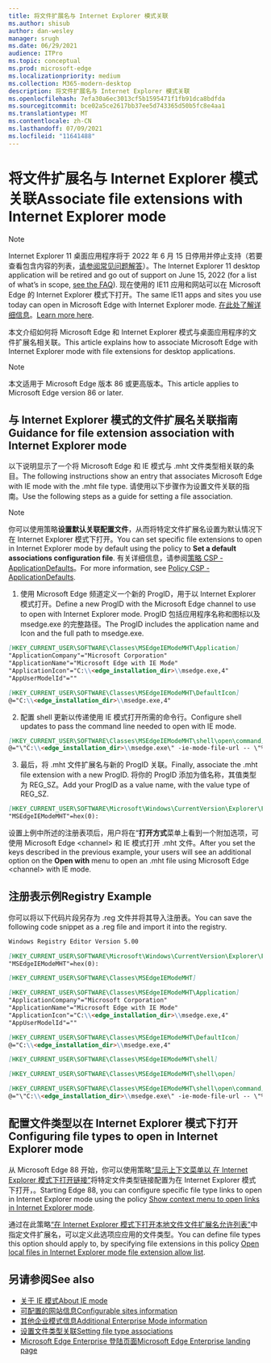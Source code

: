 ```yaml
---
title: 将文件扩展名与 Internet Explorer 模式关联
ms.author: shisub
author: dan-wesley
manager: srugh
ms.date: 06/29/2021
audience: ITPro
ms.topic: conceptual
ms.prod: microsoft-edge
ms.localizationpriority: medium
ms.collection: M365-modern-desktop
description: 将文件扩展名与 Internet Explorer 模式关联
ms.openlocfilehash: 7efa30a6ec3013cf5b1595471f1fb91dca8bdfda
ms.sourcegitcommit: bce02a5ce2617bb37ee5d743365d50b5fc8e4aa1
ms.translationtype: MT
ms.contentlocale: zh-CN
ms.lasthandoff: 07/09/2021
ms.locfileid: "11641488"
---
```

# <a name="associate-file-extensions-with-internet-explorer-mode"></a><span data-ttu-id="16fe0-103">将文件扩展名与 Internet Explorer 模式关联</span><span class="sxs-lookup"><span data-stu-id="16fe0-103">Associate file extensions with Internet Explorer mode</span></span>

>[!Note]
> <span data-ttu-id="16fe0-104">Internet Explorer 11 桌面应用程序将于 2022 年 6 月 15 日停用并停止支持（若要查看包含内容的列表，[请参阅常见问题解答](https://techcommunity.microsoft.com/t5/windows-it-pro-blog/internet-explorer-11-desktop-app-retirement-faq/ba-p/2366549)）。</span><span class="sxs-lookup"><span data-stu-id="16fe0-104">The Internet Explorer 11 desktop application will be retired and go out of support on June 15, 2022 (for a list of what’s in scope, [see the FAQ](https://techcommunity.microsoft.com/t5/windows-it-pro-blog/internet-explorer-11-desktop-app-retirement-faq/ba-p/2366549)).</span></span> <span data-ttu-id="16fe0-105">现在使用的 IE11 应用和网站可以在 Microsoft Edge 的 Internet Explorer 模式下打开。</span><span class="sxs-lookup"><span data-stu-id="16fe0-105">The same IE11 apps and sites you use today can open in Microsoft Edge with Internet Explorer mode.</span></span> <span data-ttu-id="16fe0-106">[在此处了解详细信息](https://blogs.windows.com/windowsexperience/2021/05/19/the-future-of-internet-explorer-on-windows-10-is-in-microsoft-edge/)。</span><span class="sxs-lookup"><span data-stu-id="16fe0-106">[Learn more here](https://blogs.windows.com/windowsexperience/2021/05/19/the-future-of-internet-explorer-on-windows-10-is-in-microsoft-edge/).</span></span>

<span data-ttu-id="16fe0-107">本文介绍如何将 Microsoft Edge 和 Internet Explorer 模式与桌面应用程序的文件扩展名相关联。</span><span class="sxs-lookup"><span data-stu-id="16fe0-107">This article explains how to associate Microsoft Edge with Internet Explorer mode with file extensions for desktop applications.</span></span>

> [!NOTE]
> <span data-ttu-id="16fe0-108">本文适用于 Microsoft Edge 版本 86 或更高版本。</span><span class="sxs-lookup"><span data-stu-id="16fe0-108">This article applies to Microsoft Edge version 86 or later.</span></span>

## <a name="guidance-for-file-extension-association-with-internet-explorer-mode"></a><span data-ttu-id="16fe0-109">与 Internet Explorer 模式的文件扩展名关联指南</span><span class="sxs-lookup"><span data-stu-id="16fe0-109">Guidance for file extension association with Internet Explorer mode</span></span>

<span data-ttu-id="16fe0-110">以下说明显示了一个将 Microsoft Edge 和 IE 模式与 .mht 文件类型相关联的条目。</span><span class="sxs-lookup"><span data-stu-id="16fe0-110">The following instructions show an entry that associates Microsoft Edge with IE mode with the .mht file type.</span></span> <span data-ttu-id="16fe0-111">请使用以下步骤作为设置文件关联的指南。</span><span class="sxs-lookup"><span data-stu-id="16fe0-111">Use the following steps as a guide for setting a file association.</span></span>

> [!NOTE]
> <span data-ttu-id="16fe0-112">你可以使用策略**设置默认关联配置文件**，从而将特定文件扩展名设置为默认情况下在 Internet Explorer 模式下打开。</span><span class="sxs-lookup"><span data-stu-id="16fe0-112">You can set specific file extensions to open in Internet Explorer mode by default using the policy to **Set a default associations configuration file**.</span></span> <span data-ttu-id="16fe0-113">有关详细信息，请参阅[策略 CSP - ApplicationDefaults](/windows/client-management/mdm/policy-csp-applicationdefaults#applicationdefaults-defaultassociationsconfiguration)。</span><span class="sxs-lookup"><span data-stu-id="16fe0-113">For more information, see [Policy CSP - ApplicationDefaults](/windows/client-management/mdm/policy-csp-applicationdefaults#applicationdefaults-defaultassociationsconfiguration).</span></span>

1. <span data-ttu-id="16fe0-114">使用 Microsoft Edge 频道定义一个新的 ProgID，用于以 Internet Explorer 模式打开。</span><span class="sxs-lookup"><span data-stu-id="16fe0-114">Define a new ProgID with the Microsoft Edge channel to use to open with Internet Explorer mode.</span></span> <span data-ttu-id="16fe0-115">ProgID 包括应用程序名称和图标以及 msedge.exe 的完整路径。</span><span class="sxs-lookup"><span data-stu-id="16fe0-115">The ProgID includes the application name and Icon and the full path to msedge.exe.</span></span>

```markdown
[HKEY_CURRENT_USER\SOFTWARE\Classes\MSEdgeIEModeMHT\Application]
"ApplicationCompany"="Microsoft Corporation"
"ApplicationName"="Microsoft Edge with IE Mode"
"ApplicationIcon"="C:\\<edge_installation_dir>\\msedge.exe,4"
"AppUserModelId"=""
```

```markdown
[HKEY_CURRENT_USER\SOFTWARE\Classes\MSEdgeIEModeMHT\DefaultIcon]
@="C:\\<edge_installation_dir>\\msedge.exe,4"
```

2. <span data-ttu-id="16fe0-116">配置 shell 更新以传递使用 IE 模式打开所需的命令行。</span><span class="sxs-lookup"><span data-stu-id="16fe0-116">Configure shell updates to pass the command line needed to open with IE mode.</span></span>

```markdown
[HKEY_CURRENT_USER\SOFTWARE\Classes\MSEdgeIEModeMHT\shell\open\command]
@="\"C:\\<edge_installation_dir>\\msedge.exe\" -ie-mode-file-url -- \"%1\""
```

3. <span data-ttu-id="16fe0-117">最后，将 .mht 文件扩展名与新的 ProgID 关联。</span><span class="sxs-lookup"><span data-stu-id="16fe0-117">Finally, associate the .mht file extension with a new ProgID.</span></span> <span data-ttu-id="16fe0-118">将你的 ProgID 添加为值名称，其值类型为 REG_SZ。</span><span class="sxs-lookup"><span data-stu-id="16fe0-118">Add your ProgID as a value name, with the value type of REG_SZ.</span></span>

```markdown
[HKEY_CURRENT_USER\SOFTWARE\Microsoft\Windows\CurrentVersion\Explorer\FileExts\.mht\OpenWithProgids]
"MSEdgeIEModeMHT"=hex(0):
```

<span data-ttu-id="16fe0-119">设置上例中所述的注册表项后，用户将在“**打开方式**菜单上看到一个附加选项，可使用 Microsoft Edge \<channel\> 和 IE 模式打开 .mht 文件。</span><span class="sxs-lookup"><span data-stu-id="16fe0-119">After you set the keys described in the previous example, your users will see an additional option on the **Open with** menu to open an .mht file using Microsoft Edge \<channel\> with IE mode.</span></span>

## <a name="registry-example"></a><span data-ttu-id="16fe0-120">注册表示例</span><span class="sxs-lookup"><span data-stu-id="16fe0-120">Registry Example</span></span>

<span data-ttu-id="16fe0-121">你可以将以下代码片段另存为 .reg 文件并将其导入注册表。</span><span class="sxs-lookup"><span data-stu-id="16fe0-121">You can save the following code snippet as a .reg file and import it into the registry.</span></span>

```markdown
Windows Registry Editor Version 5.00

[HKEY_CURRENT_USER\SOFTWARE\Microsoft\Windows\CurrentVersion\Explorer\FileExts\.mht\OpenWithProgids]
"MSEdgeIEModeMHT"=hex(0):

[HKEY_CURRENT_USER\SOFTWARE\Classes\MSEdgeIEModeMHT]

[HKEY_CURRENT_USER\SOFTWARE\Classes\MSEdgeIEModeMHT\Application]
"ApplicationCompany"="Microsoft Corporation"
"ApplicationName"="Microsoft Edge with IE Mode"
"ApplicationIcon"="C:\\<edge_installation_dir>\\msedge.exe,4"
"AppUserModelId"=""

[HKEY_CURRENT_USER\SOFTWARE\Classes\MSEdgeIEModeMHT\DefaultIcon]
@="C:\\<edge_installation_dir>\\msedge.exe,4"

[HKEY_CURRENT_USER\SOFTWARE\Classes\MSEdgeIEModeMHT\shell]

[HKEY_CURRENT_USER\SOFTWARE\Classes\MSEdgeIEModeMHT\shell\open]

[HKEY_CURRENT_USER\SOFTWARE\Classes\MSEdgeIEModeMHT\shell\open\command]
@="\"C:\\<edge_installation_dir>\\msedge.exe\" -ie-mode-file-url -- \"%1\""

```

## <a name="configuring-file-types-to-open-in-internet-explorer-mode"></a><span data-ttu-id="16fe0-122">配置文件类型以在 Internet Explorer 模式下打开</span><span class="sxs-lookup"><span data-stu-id="16fe0-122">Configuring file types to open in Internet Explorer mode</span></span>

<span data-ttu-id="16fe0-123">从 Microsoft Edge 88 开始，你可以使用策略[“显示上下文菜单以 在 Internet Explorer 模式下打开链接”](./microsoft-edge-policies.md#internetexplorerintegrationreloadiniemodeallowed)将特定文件类型链接配置为在 Internet Explorer 模式下打开，。</span><span class="sxs-lookup"><span data-stu-id="16fe0-123">Starting Edge 88, you can configure specific file type links to open in Internet Explorer mode using the policy [Show context menu to open links in Internet Explorer mode](./microsoft-edge-policies.md#internetexplorerintegrationreloadiniemodeallowed).</span></span>

<span data-ttu-id="16fe0-124">通过在此策略[“在 Internet Explorer 模式下打开本地文件文件扩展名允许列表”](./microsoft-edge-policies.md#internetexplorerintegrationlocalfileextensionallowlist)中指定文件扩展名，可以定义此选项应应用的文件类型。</span><span class="sxs-lookup"><span data-stu-id="16fe0-124">You can define file types this option should apply to, by specifying file extensions in this policy [Open local files in Internet Explorer mode file extension allow list](./microsoft-edge-policies.md#internetexplorerintegrationlocalfileextensionallowlist).</span></span> 

## <a name="see-also"></a><span data-ttu-id="16fe0-125">另请参阅</span><span class="sxs-lookup"><span data-stu-id="16fe0-125">See also</span></span>

- [<span data-ttu-id="16fe0-126">关于 IE 模式</span><span class="sxs-lookup"><span data-stu-id="16fe0-126">About IE mode</span></span>](./edge-ie-mode.md)
- [<span data-ttu-id="16fe0-127">可配置的网站信息</span><span class="sxs-lookup"><span data-stu-id="16fe0-127">Configurable sites information</span></span>](./edge-learnmore-configurable-sites-ie-mode.md)
- [<span data-ttu-id="16fe0-128">其他企业模式信息</span><span class="sxs-lookup"><span data-stu-id="16fe0-128">Additional Enterprise Mode information</span></span>](/internet-explorer/ie11-deploy-guide/enterprise-mode-overview-for-ie11)
- [<span data-ttu-id="16fe0-129">设置文件类型关联</span><span class="sxs-lookup"><span data-stu-id="16fe0-129">Setting file type associations</span></span>](/windows/win32/shell/fa-file-types)
- [<span data-ttu-id="16fe0-130">Microsoft Edge Enterprise 登陆页面</span><span class="sxs-lookup"><span data-stu-id="16fe0-130">Microsoft Edge Enterprise landing page</span></span>](https://aka.ms/EdgeEnterprise)
